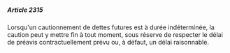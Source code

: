 ##### Article 2315

Lorsqu'un cautionnement de dettes futures est à durée indéterminée, la caution peut y mettre fin à tout moment, sous réserve de respecter le délai de préavis contractuellement prévu ou, à défaut, un délai raisonnable.

